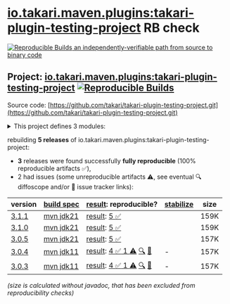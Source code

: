 [io.takari.maven.plugins:takari-plugin-testing-project](https://central.sonatype.com/artifact/io.takari.maven.plugins/takari-plugin-testing-project/versions) RB check
=======

[![Reproducible Builds](https://reproducible-builds.org/images/logos/rb.svg) an independently-verifiable path from source to binary code](https://reproducible-builds.org/)

## Project: [io.takari.maven.plugins:takari-plugin-testing-project](https://central.sonatype.com/artifact/io.takari.maven.plugins/takari-plugin-testing-project/versions) [![Reproducible Builds](https://img.shields.io/endpoint?url=https://raw.githubusercontent.com/jvm-repo-rebuild/reproducible-central/master/content/io/takari/maven/plugins/takari-plugin-testing/badge.json)](https://github.com/jvm-repo-rebuild/reproducible-central/blob/master/content/io/takari/maven/plugins/takari-plugin-testing/README.md)

Source code: [https://github.com/takari/takari-plugin-testing-project.git](https://github.com/takari/takari-plugin-testing-project.git)

<details><summary>This project defines 3 modules:</summary>

* [io.takari.maven.plugins:takari-plugin-integration-testing](https://central.sonatype.com/artifact/io.takari.maven.plugins/takari-plugin-integration-testing/overview)
* [io.takari.maven.plugins:takari-plugin-testing](https://central.sonatype.com/artifact/io.takari.maven.plugins/takari-plugin-testing/overview)
* [io.takari.maven.plugins:takari-plugin-testing-project](https://central.sonatype.com/artifact/io.takari.maven.plugins/takari-plugin-testing-project/overview)
</details>

rebuilding **5 releases** of io.takari.maven.plugins:takari-plugin-testing-project:
- **3** releases were found successfully **fully reproducible** (100% reproducible artifacts :white_check_mark:),
- 2 had issues (some unreproducible artifacts :warning:, see eventual :mag: diffoscope and/or :memo: issue tracker links):

| version | [build spec](/BUILDSPEC.md) | [result](https://reproducible-builds.org/docs/jvm/): reproducible? | [stabilize](https://github.com/google/oss-rebuild/blob/main/cmd/stabilize/README.md) | size |
| -- | --------- | ------ | ------ | -- |
| [3.1.1](https://central.sonatype.com/artifact/io.takari.maven.plugins/takari-plugin-testing-project/3.1.1/pom) | [mvn jdk21](takari-plugin-testing-3.1.1.buildspec) | [result](takari-plugin-testing-project-3.1.1.buildinfo): [5 :white_check_mark: ](takari-plugin-testing-project-3.1.1.buildcompare) | | 159K |
| [3.1.0](https://central.sonatype.com/artifact/io.takari.maven.plugins/takari-plugin-testing-project/3.1.0/pom) | [mvn jdk21](takari-plugin-testing-3.1.0.buildspec) | [result](takari-plugin-testing-project-3.1.0.buildinfo): [5 :white_check_mark: ](takari-plugin-testing-project-3.1.0.buildcompare) | | 159K |
| [3.0.5](https://central.sonatype.com/artifact/io.takari.maven.plugins/takari-plugin-testing-project/3.0.5/pom) | [mvn jdk21](takari-plugin-testing-3.0.5.buildspec) | [result](takari-plugin-testing-project-3.0.5.buildinfo): [5 :white_check_mark: ](takari-plugin-testing-project-3.0.5.buildcompare) | | 157K |
| [3.0.4](https://central.sonatype.com/artifact/io.takari.maven.plugins/takari-plugin-testing-project/3.0.4/pom) | [mvn jdk11](takari-plugin-testing-3.0.4.buildspec) | [result](takari-plugin-testing-project-3.0.4.buildinfo): [4 :white_check_mark:  1 :warning:](takari-plugin-testing-project-3.0.4.buildcompare) [:mag:](takari-plugin-testing-project-3.0.4.diffoscope) [:memo:](https://github.com/takari/takari-lifecycle/issues/171) | - | 157K |
| [3.0.3](https://central.sonatype.com/artifact/io.takari.maven.plugins/takari-plugin-testing-project/3.0.3/pom) | [mvn jdk11](takari-plugin-testing-3.0.3.buildspec) | [result](takari-plugin-testing-project-3.0.3.buildinfo): [4 :white_check_mark:  1 :warning:](takari-plugin-testing-project-3.0.3.buildcompare) [:mag:](takari-plugin-testing-project-3.0.3.diffoscope) [:memo:](https://github.com/takari/takari-lifecycle/issues/171) | - | 157K |

<i>(size is calculated without javadoc, that has been excluded from reproducibility checks)</i>
